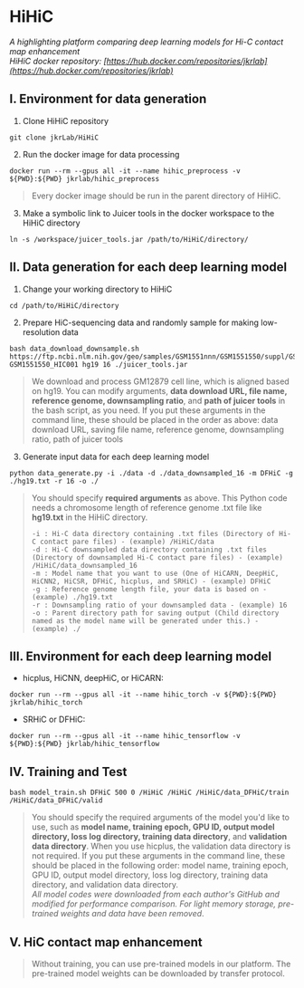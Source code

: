 HiHiC
=====
*A highlighting platform comparing deep learning models for Hi-C contact map enhancement*   
*HiHiC docker repository: [https://hub.docker.com/repositories/jkrlab](https://hub.docker.com/repositories/jkrlab)*


Ⅰ. Environment for data generation
------------------------------------
1. Clone HiHiC repository
```
git clone jkrLab/HiHiC
```
2. Run the docker image for data processing
```
docker run --rm --gpus all -it --name hihic_preprocess -v ${PWD}:${PWD} jkrlab/hihic_preprocess
```
>Every docker image should be run in the parent directory of HiHiC.
3. Make a symbolic link to Juicer tools in the docker workspace to the HiHiC directory
```
ln -s /workspace/juicer_tools.jar /path/to/HiHiC/directory/
```

  
Ⅱ. Data generation for each deep learning model
-------------------------------------------------
1. Change your working directory to HiHiC
```
cd /path/to/HiHiC/directory
```
2. Prepare HiC-sequencing data and randomly sample for making low-resolution data
```
bash data_download_downsample.sh https://ftp.ncbi.nlm.nih.gov/geo/samples/GSM1551nnn/GSM1551550/suppl/GSM1551550_HIC001_merged_nodups.txt.gz GSM1551550_HIC001 hg19 16 ./juicer_tools.jar
```
>We download and process GM12879 cell line, which is aligned based on hg19.
>You can modify arguments, **data download URL, file name, reference genome, downsampling ratio**, and **path of juicer tools** in the bash script, as you need. 
>If you put these arguments in the command line, these should be placed in the order as above: data download URL, saving file name, reference genome, downsampling ratio, path of juicer tools
3. Generate input data for each deep learning model
```
python data_generate.py -i ./data -d ./data_downsampled_16 -m DFHiC -g ./hg19.txt -r 16 -o ./
```
>You should specify **required arguments** as above. This Python code needs a chromosome length of reference genome .txt file like **hg19.txt** in the HiHiC directory. 
>```
>-i : Hi-C data directory containing .txt files (Directory of Hi-C contact pare files) - (example) /HiHiC/data   
>-d : Hi-C downsampled data directory containing .txt files (Directory of downsampled Hi-C contact pare files) - (example) /HiHiC/data_downsampled_16   
>-m : Model name that you want to use (One of HiCARN, DeepHiC, HiCNN2, HiCSR, DFHiC, hicplus, and SRHiC) - (example) DFHiC   
>-g : Reference genome length file, your data is based on - (example) ./hg19.txt  
>-r : Downsampling ratio of your downsampled data - (example) 16
>-o : Parent directory path for saving output (Child directory named as the model name will be generated under this.) - (example) ./
>```


Ⅲ. Environment for each deep learning model
--------------------------------------------
* hicplus, HiCNN, deepHiC, or HiCARN:
```
docker run --rm --gpus all -it --name hihic_torch -v ${PWD}:${PWD} jkrlab/hihic_torch
```
* SRHiC or DFHiC:
```
docker run --rm --gpus all -it --name hihic_tensorflow -v ${PWD}:${PWD} jkrlab/hihic_tensorflow
```

Ⅳ. Training and Test
--------------------- 
```
bash model_train.sh DFHiC 500 0 /HiHiC /HiHiC /HiHiC/data_DFHiC/train /HiHiC/data_DFHiC/valid
```
> You should specify the required arguments of the model you'd like to use, such as **model name, training epoch, GPU ID, output model directory, loss log directory, training data directory**, and **validation data directory**. When you use hicplus, the validation data directory is not required.
> If you put these arguments in the command line, these should be placed in the following order: model name, training epoch, GPU ID, output model directory, loss log directory, training data directory, and validation data directory.   
> *All model codes were downloaded from each author's GitHub and modified for performance comparison. For light memory storage, pre-trained weights and data have been removed*.

Ⅴ. HiC contact map enhancement
--------------------------------------
> Without training, you can use pre-trained models in our platform. The pre-trained model weights can be downloaded by transfer protocol.
```

```
